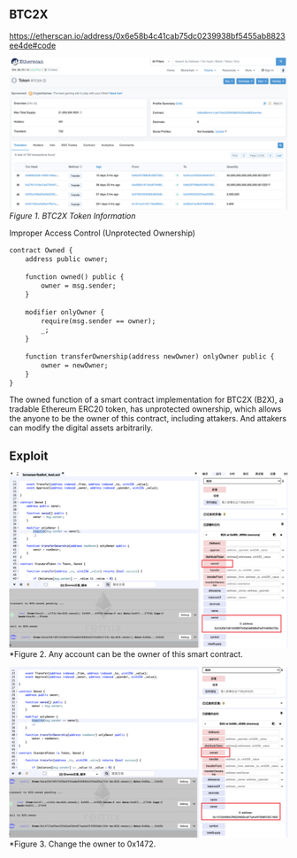 BTC2X
---------------
https://etherscan.io/address/0x6e58b4c41cab75dc0239938bf5455ab8823ee4de#code

![](./img/btc2x.png)
  *Figure 1. BTC2X Token Information*

Improper Access Control (Unprotected Ownership)


	contract Owned {
	    address public owner;
	
	    function owned() public {
	        owner = msg.sender;
	    }
	
	    modifier onlyOwner {
	        require(msg.sender == owner);
	        _;
	    }
	
	    function transferOwnership(address newOwner) onlyOwner public {
	        owner = newOwner;
	    }
	}

The owned function of a smart contract implementation for BTC2X (B2X), a tradable Ethereum ERC20 token, has unprotected ownership, which allows the anyone to be the owner of this contract, including attakers. And attakers can modify the digital assets arbitrarily.

## Exploit

![](./img/b2x-1.png)
*Figure 2. Any account can be the owner of this smart contract.

![](./img/b2x-2.png)
*Figure 3. Change the owner to 0x1472.
